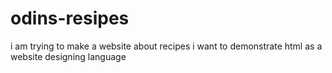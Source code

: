# odins-resipes
i am trying to make a website about recipes
i want to demonstrate html as a website designing language